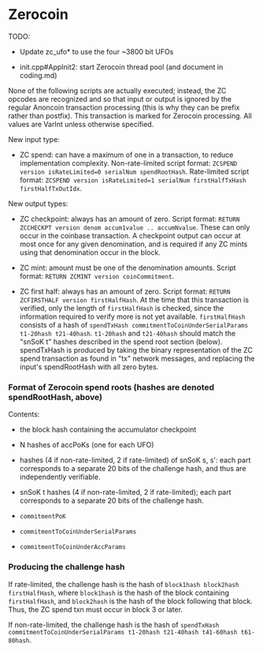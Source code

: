 Zerocoin
=====================

TODO:

* Update zc_ufo* to use the four ~3800 bit UFOs

* init.cpp#AppInit2: start Zerocoin thread pool (and document in coding.md)


None of the following scripts are actually executed; instead, the ZC opcodes
are recognized and so that input or output is ignored by the regular Anoncoin
transaction processing (this is why they can be prefix rather than postfix).
This transaction is marked for Zerocoin processing. All values are VarInt
unless otherwise specified.

New input type:

* ZC spend: can have a maximum of one in a transaction, to reduce
  implementation complexity.
  Non-rate-limited script format: `ZCSPEND version isRateLimited=0 serialNum spendRootHash`.
  Rate-limited script format: `ZCSPEND version isRateLimited=1 serialNum firstHalfTxHash firstHalfTxOutIdx`.

New output types:

* ZC checkpoint: always has an amount of zero.
  Script format: `RETURN ZCCHECKPT version denom accum1value .. accumNvalue`.
  These can only occur in the coinbase transaction. A checkpoint output can
  occur at most once for any given denomination, and is required if any ZC mints
  using that denomination occur in the block.

* ZC mint: amount must be one of the denomination amounts.
  Script format: `RETURN ZCMINT version coinCommitment`.

* ZC first half: always has an amount of zero.
  Script format: `RETURN ZCFIRSTHALF version firstHalfHash`.
  At the time that this transaction is verified, only the length of `firstHalfHash`
  is checked, since the information required to verify more is not yet
  available.
  `firstHalfHash` consists of a hash of `spendTxHash commitmentToCoinUnderSerialParams t1-20hash t21-40hash`.
  `t1-20hash` and `t21-40hash` should match the "snSoK t" hashes described in
  the spend root section (below). spendTxHash is produced by taking the binary
  representation of the ZC spend transaction as found in "tx" network messages,
  and replacing the input's spendRootHash with all zero bytes.



### Format of Zerocoin spend roots (hashes are denoted spendRootHash, above)

Contents:

* the block hash containing the accumulator checkpoint

* N hashes of accPoKs (one for each UFO)

* hashes (4 if non-rate-limited, 2 if rate-limited) of snSoK s, s': each part
  corresponds to a separate 20 bits of the challenge hash, and thus are
  independently verifiable.

* snSoK t hashes (4 if non-rate-limited, 2 if rate-limited); each part corresponds
  to a separate 20 bits of the challenge hash.

* `commitmentPoK`

* `commitmentToCoinUnderSerialParams`

* `commitmentToCoinUnderAccParams`


### Producing the challenge hash

If rate-limited, the challenge hash is the hash of `block1hash block2hash firstHalfHash`,
where `block1hash` is the hash of the block containing `firstHalfHash`, and
`block2hash` is the hash of the block following that block. Thus, the ZC spend
txn must occur in block 3 or later.

If non-rate-limited, the challenge hash is the hash of `spendTxHash commitmentToCoinUnderSerialParams t1-20hash t21-40hash t41-60hash t61-80hash`.
